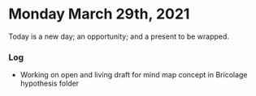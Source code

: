 # Monday March 29th, 2021

Today is a new day; an opportunity; and a present to be wrapped.

### Log
- Working on open and living draft for mind map concept in Bricolage hypothesis folder
